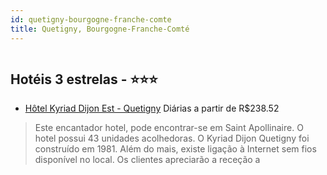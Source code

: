 ```yaml
---
id: quetigny-bourgogne-franche-comte
title: Quetigny, Bourgogne-Franche-Comté
---
```


<center><img src="http://photos.hotelbeds.com/giata/28/285744/285744a_hb_a_001.jpg" alt="" /></center>


## Hotéis 3 estrelas - ⭐️⭐️⭐️

-    [Hôtel Kyriad Dijon Est - Quetigny](https://www.hurb.com/hoteis/quetigny/hotel-kyriad-dijon-est-quetigny-JNP-JP760571?cmp=18055) Diárias a partir de R$238.52
   > Este encantador hotel, pode encontrar-se em Saint Apollinaire. O hotel possui 43 unidades acolhedoras. O Kyriad Dijon Quetigny foi construído em 1981. Além do mais, existe ligação à Internet sem fios disponível no local. Os clientes apreciarão a receção a
